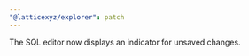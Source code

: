 ```yaml
---
"@latticexyz/explorer": patch
---
```


The SQL editor now displays an indicator for unsaved changes.
